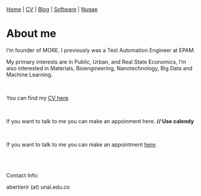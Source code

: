 
[Home](index.md) | [CV](documents/Andrea%20Bertieri%208D.pdf) | [Blog](index.md) | [Software](index.md) | [Nugae](index.md)


# About me

I’m founder of MORE. I previously was a Test Automation Engineer at EPAM.

My primary interests are in Public, Urban, and Real State Economics, I’m also interested in Materials, Bioengineering, Nanotechnology, Big Data and Machine Learning.

<br>

You can find my [CV here](documents/Andrea%20Bertieri%208D.pdf).

<br>

If you want to talk to me you can make an appoinment here. **// Use calendy**

<br>


If you want to talk to me you can make an appointment [here](https://calendly.com/abertierir/30min).

<br>
<br>
<br>
Contact Info:

<i class="fa fa-home"></i> 

<i class="fa fa-envelope"></i> abertierir (at) unal.edu.co <br>

<br>
<br>
